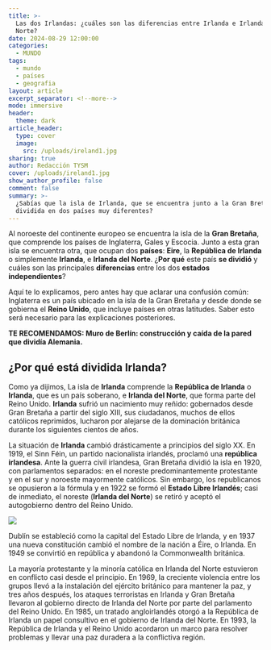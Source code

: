 ```yaml
---
title: >-
  Las dos Irlandas: ¿cuáles son las diferencias entre Irlanda e Irlanda del
  Norte?
date: 2024-08-29 12:00:00
categories:
  - MUNDO
tags:
  - mundo
  - países
  - geografia
layout: article
excerpt_separator: <!--more-->
mode: immersive
header:
  theme: dark
article_header:
  type: cover
  image:
    src: /uploads/ireland1.jpg
sharing: true
author: Redacción TYSM
cover: /uploads/ireland1.jpg
show_author_profile: false
comment: false
summary: >-
  ¿Sabías que la isla de Irlanda, que se encuentra junto a la Gran Bretaña, está
  dividida en dos países muy diferentes?
---
```

Al noroeste del continente europeo se encuentra la isla de la **Gran Bretaña**, que comprende los países de Inglaterra, Gales y Escocia. Junto a esta gran isla se encuentra otra, que ocupan dos **países**: **Eire**, la **República de Irlanda** o simplemente **Irlanda**, e **Irlanda del Norte**. ¿**Por qué** este país **se dividió** y cuáles son las principales **diferencias** entre los dos **estados independientes**?

Aquí te lo explicamos, pero antes hay que aclarar una confusión común: Inglaterra es un país ubicado en la isla de la Gran Bretaña y desde donde se gobierna el **Reino Unido**, que incluye países en otras latitudes. Saber esto será necesario para las explicaciones posteriores.

**TE RECOMENDAMOS: Muro de Berlín: construcción y caída de la pared que dividía Alemania.**

## ¿Por qué está dividida Irlanda?

Como ya dijimos, La isla de **Irlanda** comprende la **República de Irlanda** o **Irlanda**, que es un país soberano, e **Irlanda del Norte**, que forma parte del Reino Unido. **Irlanda** sufrió un nacimiento muy reñido: gobernados desde Gran Bretaña a partir del siglo XIII, sus ciudadanos, muchos de ellos católicos reprimidos, lucharon por alejarse de la dominación británica durante los siguientes cientos de años.

La situación de **Irlanda** cambió drásticamente a principios del siglo XX. En 1919, el Sinn Féin, un partido nacionalista irlandés, proclamó una **república irlandesa**. Ante la guerra civil irlandesa, Gran Bretaña dividió la isla en 1920, con parlamentos separados: en el noreste predominantemente protestante y en el sur y noroeste mayormente católicos. Sin embargo, los republicanos se opusieron a la fórmula y en 1922 se formó el **Estado Libre Irlandés**; casi de inmediato, el noreste (**Irlanda del Norte**) se retiró y aceptó el autogobierno dentro del Reino Unido.

![](https://upload.wikimedia.org/wikipedia/commons/thumb/8/8d/Great_Britain_and_Ireland_Atlas_Minor_1736.jpg/1024px-Great_Britain_and_Ireland_Atlas_Minor_1736.jpg)

Dublín se estableció como la capital del Estado Libre de Irlanda, y en 1937 una nueva constitución cambió el nombre de la nación a Éire, o Irlanda. En 1949 se convirtió en república y abandonó la Commonwealth británica.

La mayoría protestante y la minoría católica en Irlanda del Norte estuvieron en conflicto casi desde el principio. En 1969, la creciente violencia entre los grupos llevó a la instalación del ejército británico para mantener la paz, y tres años después, los ataques terroristas en Irlanda y Gran Bretaña llevaron al gobierno directo de Irlanda del Norte por parte del parlamento del Reino Unido. En 1985, un tratado angloirlandés otorgó a la República de Irlanda un papel consultivo en el gobierno de Irlanda del Norte. En 1993, la República de Irlanda y el Reino Unido acordaron un marco para resolver problemas y llevar una paz duradera a la conflictiva región.

&nbsp;